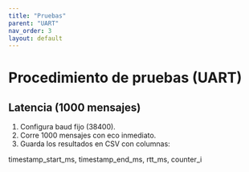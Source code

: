 ```yaml
---
title: "Pruebas"
parent: "UART"
nav_order: 3
layout: default
---
```


# Procedimiento de pruebas (UART)

## Latencia (1000 mensajes)
1. Configura baud fijo (38400).  
2. Corre 1000 mensajes con eco inmediato.  
3. Guarda los resultados en CSV con columnas:

timestamp_start_ms, timestamp_end_ms, rtt_ms, counter_i
